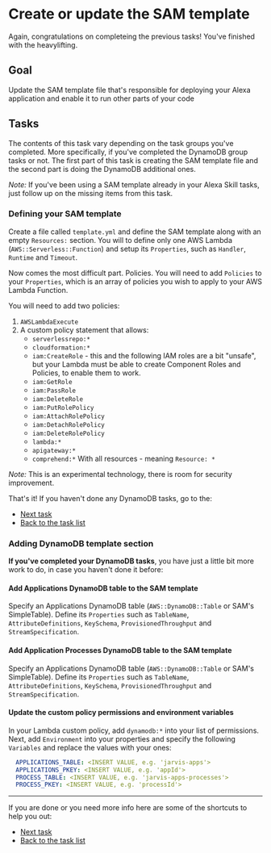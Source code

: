 # Create or update the SAM template

Again, congratulations on completeing the previous tasks! You've finished with the heavylifting.

## Goal

Update the SAM template file that's responsible for deploying your Alexa application and enable it to run other parts of your code

## Tasks

The contents of this task vary depending on the task groups you've completed. More specifically, if you've completed the DynamoDB group tasks or not. The first part of this task is creating the SAM template file and the second part is doing the DynamoDB additional ones.

*Note:* If you've been using a SAM template already in your Alexa Skill tasks, just follow up on the missing items from this task.

### Defining your SAM template

Create a file called `template.yml` and define the SAM template along with an empty `Resources:` section. You will to define only one AWS Lambda (`AWS::Serverless::Function`) and setup its `Properties`, such as `Handler`, `Runtime` and `Timeout`.

Now comes the most difficult part. Policies.
You will need to add `Policies` to your `Properties`, which is an array of policies you wish to apply to your AWS Lambda Function.

You will need to add two policies:

1. `AWSLambdaExecute`
2. A custom policy statement that allows:
    - `serverlessrepo:*`
    - `cloudformation:*`
    - `iam:CreateRole` - this and the following IAM roles are a bit "unsafe", but your Lambda must be able to create Component Roles and Policies, to enable them to work.
    - `iam:GetRole`
    - `iam:PassRole`
    - `iam:DeleteRole`
    - `iam:PutRolePolicy`
    - `iam:AttachRolePolicy`
    - `iam:DetachRolePolicy`
    - `iam:DeleteRolePolicy`
    - `lambda:*`
    - `apigateway:*`
    - `comprehend:*`
  With all resources - meaning `Resource: *`

*Note:* This is an experimental technology, there is room for security improvement.

That's it! If you haven't done any DynamoDB tasks, go to the:

- [Next task](../2-connect-alexa-to-comprehend)
- [Back to the task list](../)

### Adding DynamoDB template section

**If you've completed your DynamoDB tasks**, you have just a little bit more work to do, in case you haven't done it before:

#### Add Applications DynamoDB table to the SAM template

Specify an Applications DynamoDB table (`AWS::DynamoDB::Table` or SAM's SimpleTable). Define its `Properties` such as `TableName`, `AttributeDefinitions`, `KeySchema`, `ProvisionedThroughput` and `StreamSpecification`.

#### Add Application Processes DynamoDB table to the SAM template

Specify an Applications DynamoDB table (`AWS::DynamoDB::Table` or SAM's SimpleTable). Define its `Properties` such as `TableName`, `AttributeDefinitions`, `KeySchema`, `ProvisionedThroughput` and `StreamSpecification`. 

#### Update the custom policy permissions and environment variables

In your Lambda custom policy, add `dynamodb:*` into your list of permissions.
Next, add `Environment` into your properties and specify the following `Variables` and replace the values with your ones:

```yaml
  APPLICATIONS_TABLE: <INSERT VALUE, e.g. 'jarvis-apps'>
  APPLICATIONS_PKEY: <INSERT VALUE, e.g. 'appId'>
  PROCESS_TABLE: <INSERT VALUE, e.g. 'jarvis-apps-processes'>
  PROCESS_PKEY: <INSERT VALUE, e.g. 'processId'>
```

----

If you are done or you need more info here are some of the shortcuts to help you out:

- [Next task](../2-connect-alexa-to-comprehend)
- [Back to the task list](../)